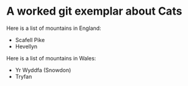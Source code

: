A worked git exemplar about Cats 
================================

Here is a list of mountains in England:

* Scafell Pike
* Hevellyn

Here is a list of mountains in Wales:

* Yr Wyddfa (Snowdon)
* Tryfan
